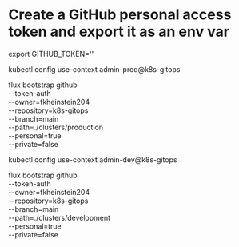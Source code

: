 # Create a GitHub personal access token and export it as an env var
export GITHUB_TOKEN='<your-token>'

kubectl config use-context admin-prod@k8s-gitops

flux bootstrap github \
  --token-auth \
  --owner=fkheinstein204 \
  --repository=k8s-gitops \
  --branch=main \
  --path=./clusters/production \
  --personal=true \
  --private=false


kubectl config use-context admin-dev@k8s-gitops

flux bootstrap github \
  --token-auth \
  --owner=fkheinstein204 \
  --repository=k8s-gitops \
  --branch=main \
  --path=./clusters/development \
  --personal=true \
  --private=false 


